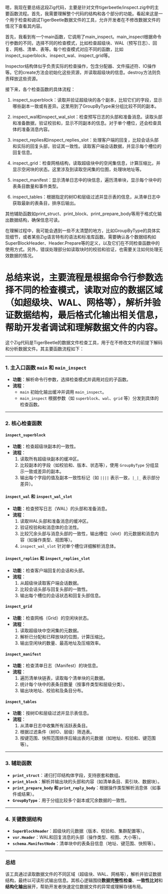 嗯，我现在要总结这段Zig代码，主要是针对文件tigerbeetle/inspect.zig中的主要函数流程。首先，我需要理解整个代码的结构和各个部分的功能。看起来这是一个用于检查和调试TigerBeetle数据文件的工具，允许开发者在不修改数据文件的情况下查看其内容。

首先，我看到有一个main函数，它调用了main_inspect。main_inspect根据命令行参数的不同，选择不同的检查模式，比如检查超级块、WAL（预写日志）、回复、网格、清单、表等。每个检查模式对应不同的函数，比如inspect_superblock、inspect_wal、inspect_grid等。

Inspector结构体似乎负责实际的检查操作，包含分配器、文件描述符、IO操作等。它的create方法会初始化这些资源，并读取超级块的信息。destroy方法则负责释放这些资源。

接下来，各个检查函数的具体流程：

1. inspect_superblock：读取并验证超级块的各个副本，比较它们的字段，显示哪些副本一致或有差异。这里用到了GroupByType来分组比较不同的副本。

2. inspect_wal和inspect_wal_slot：检查预写日志的头部和准备消息。读取头部和准备数据，验证校验和，显示不同副本的信息。对于单个槽位，还会检查具体的准备消息内容。

3. inspect_replies和inspect_replies_slot：处理客户端的回复，比较会话头部和实际的回复头部，验证其一致性。读取客户端会话数据，并显示每个槽位的回复信息。

4. inspect_grid：检查网格结构，读取超级块中的空闲集信息，计算压缩比，并显示空闲块的状态。这里涉及到读取空闲集的位图，处理块地址等。

5. inspect_manifest：显示清单日志中的块信息，遍历清单块，显示每个块中的表条目数量和事件类型。

6. inspect_tables：根据指定的树ID和层级过滤并显示表的信息，从清单日志中获取最新的表条目，排序后输出。

其他辅助函数如print_struct、print_block、print_prepare_body等用于格式化输出数据结构，确保信息可读。

在理解过程中，我可能会遇到一些不太清楚的地方，比如GroupByType的具体实现细节，或者某些Zig语言特有的语法和标准库函数。需要确认各个数据结构如SuperBlockHeader、Header.Prepare等的定义，以及它们在不同检查函数中的使用方式。另外，错误处理部分如读取块时的校验和验证，也需要关注如何处理无效数据的情况。

总结来说，主要流程是根据命令行参数选择不同的检查模式，读取对应的数据区域（如超级块、WAL、网格等），解析并验证数据结构，最后格式化输出相关信息，帮助开发者调试和理解数据文件的内容。
================================================
这个Zig代码是TigerBeetle的数据文件检查工具，用于在不修改文件的前提下解码和分析数据文件。其主要函数流程如下：

---

### **1. 主入口函数 `main` 和 `main_inspect`**
- **功能**：解析命令行参数，选择检查模式并调用对应的子函数。
- **流程**：
  - `main` 初始化输出缓冲并调用 `main_inspect`。
  - `main_inspect` 根据参数（如 `superblock`、`wal`、`grid` 等）分发到具体的检查函数。

---

### **2. 核心检查函数**
#### **`inspect_superblock`**
- **功能**：检查超级块副本的一致性。
- **流程**：
  1. 读取所有超级块副本的缓冲区。
  2. 比较副本的字段（如校验和、版本、状态等），使用 `GroupByType` 分组显示一致或差异的副本。
  3. 输出每个字段的值及副本一致性标记（如 `||||` 表示一致，`|_|_` 表示部分差异）。

#### **`inspect_wal` 和 `inspect_wal_slot`**
- **功能**：检查预写日志（WAL）的头部和准备消息。
- **流程**：
  1. 读取WAL头部和准备消息的缓冲区。
  2. 验证校验和和消息体的合法性。
  3. 比较冗余头部与消息头部的一致性，输出槽位（slot）的元数据和消息内容（如操作类型、视图等）。
  4. `inspect_wal_slot` 针对单个槽位详细解析消息体。

#### **`inspect_replies` 和 `inspect_replies_slot`**
- **功能**：检查客户端回复的会话和头部。
- **流程**：
  1. 从超级块读取客户端会话数据。
  2. 比较会话头部与回复头部的一致性。
  3. 输出每个槽位的会话状态和回复头部信息。

#### **`inspect_grid`**
- **功能**：检查网格（Grid）的空闲块状态。
- **流程**：
  1. 读取超级块中空闲集的元数据。
  2. 解析已分配和已释放块的位图，计算压缩比。
  3. 输出空闲块的数量、最高地址及压缩效率。

#### **`inspect_manifest`**
- **功能**：检查清单日志（Manifest）的块信息。
- **流程**：
  1. 遍历清单块链表，读取每个清单块的元数据。
  2. 统计每个块中的表条目数量（按事件类型和层级分类）。
  3. 输出块地址、校验和及条目分布。

#### **`inspect_tables`**
- **功能**：按树ID和层级过滤并显示表信息。
- **流程**：
  1. 从清单日志中收集所有活跃表条目。
  2. 根据过滤条件（树ID、层级）筛选表。
  3. 按键范围、快照范围排序后输出表的元数据（如地址、校验和、键范围等）。

---

### **3. 辅助函数**
- **`print_struct`**：递归打印结构体字段，支持嵌套和数组。
- **`print_block`**：解析并输出块的头部和内容（如清单条目、索引块、数据块）。
- **`print_prepare_body` 和 `print_reply_body`**：根据操作类型解析消息体（如事件或结果）。
- **`GroupByType`**：用于分组比较多个副本或冗余数据的一致性。

---

### **4. 关键数据结构**
- **`SuperBlockHeader`**：超级块的元数据（版本、校验和、集群配置等）。
- **`vsr.Header`**：WAL和回复消息的头部（操作类型、视图、大小等）。
- **`schema.ManifestNode`**：清单块中的表条目信息（地址、键范围、快照等）。

---

### **总结**
该工具通过读取数据文件的不同区域（超级块、WAL、网格等），解析并验证数据结构，最终以可读形式输出信息。其核心逻辑围绕**数据完整性检查**、**一致性比对**和**结构化输出**展开，帮助开发者快速定位数据文件的异常或理解存储布局。